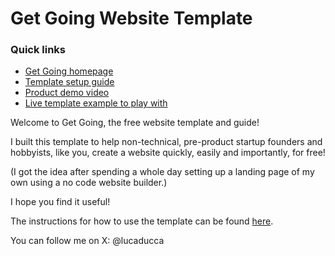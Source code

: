 # Get Going Website Template
### Quick links
- [Get Going homepage](https://lucaducca.github.io/jgg-main-page/)
- [Template setup guide](https://lucaducca.github.io/jgg-main-page/instructions/instructions.html)
- [Product demo video](https://www.youtube.com/watch?v=3cnazoqF0mQ)
- [Live template example to play with](https://lucaducca.github.io/jgg-main-page/live-example/index.html)

Welcome to Get Going, the free website template and guide!

I built this template to help non-technical, pre-product startup founders and hobbyists, like you, create a website quickly, easily and importantly, for free!

(I got the idea after spending a whole day setting up a landing page of my own using a no code website builder.)

I hope you find it useful!

The instructions for how to use the template can be found [here](https://lucaducca.github.io/jgg-main-page/instructions/instructions.html).

You can follow me on X: @lucaducca
